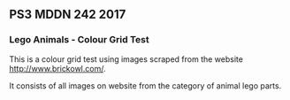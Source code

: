 ## PS3 MDDN 242 2017

### Lego Animals - Colour Grid Test

This is a colour grid test using images scraped from the website http://www.brickowl.com/.

It consists of all images on website from the category of animal lego parts.
